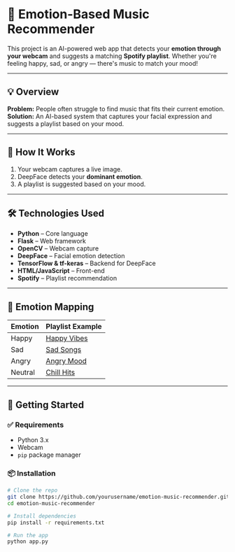 # 🎵 Emotion-Based Music Recommender

This project is an AI-powered web app that detects your **emotion through your webcam** and suggests a matching **Spotify playlist**. Whether you're feeling happy, sad, or angry — there's music to match your mood!

---

## 💡 Overview

**Problem:** People often struggle to find music that fits their current emotion.  
**Solution:** An AI-based system that captures your facial expression and suggests a playlist based on your mood.

---

## 🧠 How It Works

1. Your webcam captures a live image.
2. DeepFace detects your **dominant emotion**.
3. A playlist is suggested based on your mood.

---

## 🛠️ Technologies Used

- **Python** – Core language  
- **Flask** – Web framework  
- **OpenCV** – Webcam capture  
- **DeepFace** – Facial emotion detection  
- **TensorFlow & tf-keras** – Backend for DeepFace  
- **HTML/JavaScript** – Front-end  
- **Spotify** – Playlist recommendation

---

## 🎯 Emotion Mapping

| Emotion   | Playlist Example |
|-----------|------------------|
| Happy     | [Happy Vibes](https://open.spotify.com/playlist/37i9dQZF1DXdPec7aLTmlC)  
| Sad       | [Sad Songs](https://open.spotify.com/playlist/37i9dQZF1DX7qK8ma5wgG1)  
| Angry     | [Angry Mood](https://open.spotify.com/playlist/37i9dQZF1DWYxwmBaMqxsl)  
| Neutral   | [Chill Hits](https://open.spotify.com/playlist/37i9dQZF1DX4WYpdgoIcn6)  

---

## 🚀 Getting Started

### ✅ Requirements

- Python 3.x
- Webcam
- `pip` package manager

### 📦 Installation

```bash
# Clone the repo
git clone https://github.com/yourusername/emotion-music-recommender.git
cd emotion-music-recommender

# Install dependencies
pip install -r requirements.txt

# Run the app
python app.py
